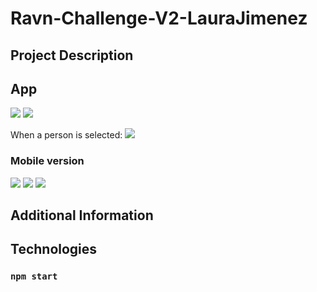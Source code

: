 # Ravn-Challenge-V2-LauraJimenez

## Project Description

## App
![](./ravn-challenge/src/images/d1)
![](../src/images/d2)

When a person is selected:
![](../src/images/d3)

### Mobile version
![](../src/images/m1)
![](../src/images/m2)
![](../src/images/m3)

## Additional Information

## Technologies


### `npm start`
